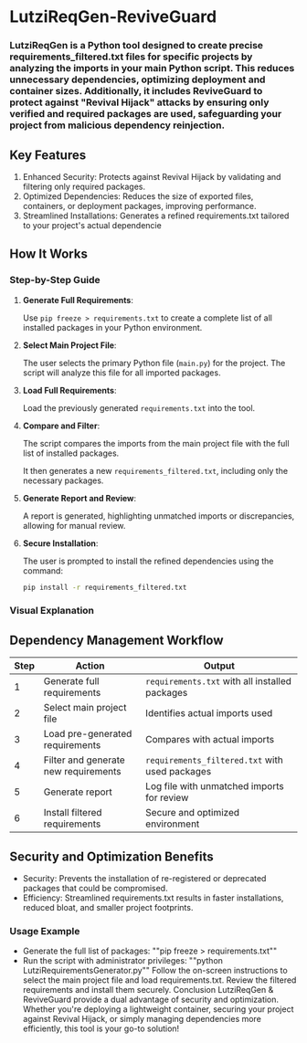 # LutziReqGen-ReviveGuard

### LutziReqGen is a Python tool designed to create precise requirements_filtered.txt files for specific projects by analyzing the imports in your main Python script. This reduces unnecessary dependencies, optimizing deployment and container sizes. Additionally, it includes ReviveGuard to protect against "Revival Hijack" attacks by ensuring only verified and required packages are used, safeguarding your project from malicious dependency reinjection.

## Key Features
1. Enhanced Security: Protects against Revival Hijack by validating and filtering only required packages.
2. Optimized Dependencies: Reduces the size of exported files, containers, or deployment packages, improving performance.
3. Streamlined Installations: Generates a refined requirements.txt tailored to your project's actual dependencie

## How It Works

### Step-by-Step Guide

1. **Generate Full Requirements**:

   Use `pip freeze > requirements.txt` to create a complete list of all installed packages in your Python environment.

2. **Select Main Project File**:

   The user selects the primary Python file (`main.py`) for the project. The script will analyze this file for all imported packages.

3. **Load Full Requirements**:

   Load the previously generated `requirements.txt` into the tool.

4. **Compare and Filter**:

   The script compares the imports from the main project file with the full list of installed packages.

   It then generates a new `requirements_filtered.txt`, including only the necessary packages.

5. **Generate Report and Review**:

   A report is generated, highlighting unmatched imports or discrepancies, allowing for manual review.

6. **Secure Installation**:

   The user is prompted to install the refined dependencies using the command:

   ```bash
   pip install -r requirements_filtered.txt

### Visual Explanation

## Dependency Management Workflow


| **Step** | **Action**                           | **Output**                                        |
|----------|--------------------------------------|---------------------------------------------------|
| 1        | Generate full requirements           | `requirements.txt` with all installed packages    |
| 2        | Select main project file             | Identifies actual imports used                    |
| 3        | Load pre-generated requirements      | Compares with actual imports                      |
| 4        | Filter and generate new requirements | `requirements_filtered.txt` with used packages    |
| 5        | Generate report                      | Log file with unmatched imports for review        |
| 6        | Install filtered requirements        | Secure and optimized environment                  |



## Security and Optimization Benefits
* Security: Prevents the installation of re-registered or deprecated packages that could be compromised.
* Efficiency: Streamlined requirements.txt results in faster installations, reduced bloat, and smaller project footprints.

### Usage Example
* Generate the full list of packages:
""pip freeze > requirements.txt""
* Run the script with administrator privileges:
""python LutziRequirementsGenerator.py""
Follow the on-screen instructions to select the main project file and load requirements.txt.
Review the filtered requirements and install them securely.
Conclusion
LutziReqGen & ReviveGuard provide a dual advantage of security and optimization. Whether you're deploying a lightweight container, securing your project against Revival Hijack, or simply managing dependencies more efficiently, this tool is your go-to solution!


